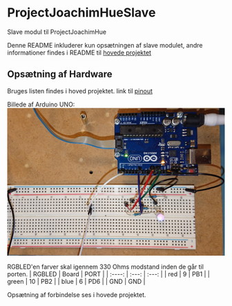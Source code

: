# ProjectJoachimHueSlave
 Slave modul til ProjectJoachimHue

Denne README inkluderer kun opsætningen af slave modulet, andre informationer findes i README til [hovede projektet](https://github.com/JoachimToefting/ProjectJoachimHUE)

## Opsætning af Hardware

Bruges listen findes i hoved projektet.
link til [pinout](resources/images/UNO_pinout.webp)

Billede af Arduino UNO:
![UNO Setup](resources/images/UNOSetup_resize.jpg)

RGBLED'en farver skal igennem 330 Ohms modstand inden de går til porten.
| RGBLED | Board | PORT  |
| :----: | :---: | :---: |
|  red   |   9   |  PB1  |
| green  |  10   |  PB2  |
|  blue  |   6   |  PD6  |
|  GND   |  GND  |

Opsætning af forbindelse ses i hovede projektet.